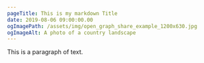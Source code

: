 ```yaml
---
pageTitle: This is my markdown Title
date: 2019-08-06 09:00:00.00
ogImagePath: /assets/img/open_graph_share_example_1200x630.jpg
ogImageAlt: A photo of a country landscape
---
```

This is a paragraph of text.
